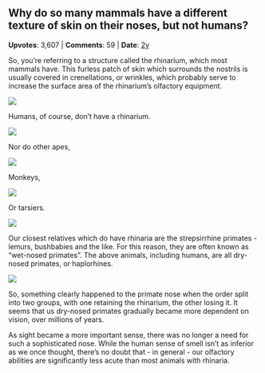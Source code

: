 ## Why do so many mammals have a different texture of skin on their noses, but not humans?
    
**Upvotes**: 3,607 | **Comments**: 59 | **Date**: [2y](https://www.quora.com/Why-do-so-many-mammals-have-a-different-texture-of-skin-on-their-noses-but-not-humans/answer/Gary-Meaney)

So, you’re referring to a structure called the rhinarium, which most mammals have. This furless patch of skin which surrounds the nostrils is usually covered in crenellations, or wrinkles, which probably serve to increase the surface area of the rhinarium’s olfactory equipment.

![](https://qph.fs.quoracdn.net/main-qimg-599745e6d6fd8d307d76f19d11f5d9dd-lq)

Humans, of course, don’t have a rhinarium.

![](https://qph.fs.quoracdn.net/main-qimg-cbe0ec50a4521d8167abd9ebb0c86d66-lq)

Nor do other apes,

![](https://qph.fs.quoracdn.net/main-qimg-3bf7945cf55da515e804a5f328610f45-pjlq)

Monkeys,

![](https://qph.fs.quoracdn.net/main-qimg-63d1c656be3110b0b35057e7e2269582-lq)

Or tarsiers.

![](https://qph.fs.quoracdn.net/main-qimg-a0d819218ca3a1fa5852cf652f6b5c89-lq)

Our closest relatives which do have rhinaria are the strepsirrhine primates - lemurs, bushbabies and the like. For this reason, they are often known as “wet-nosed primates”. The above animals, including humans, are all dry-nosed primates, or haplorhines.

![](https://qph.fs.quoracdn.net/main-qimg-e2c00ea1a7ce85ece3d17481772019b1-lq)

So, something clearly happened to the primate nose when the order split into two groups, with one retaining the rhinarium, the other losing it. It seems that us dry-nosed primates gradually became more dependent on vision, over millions of years.

As sight became a more important sense, there was no longer a need for such a sophisticated nose. While the human sense of smell isn’t as inferior as we once thought, there’s no doubt that - in general - our olfactory abilities are significantly less acute than most animals with rhinaria.

